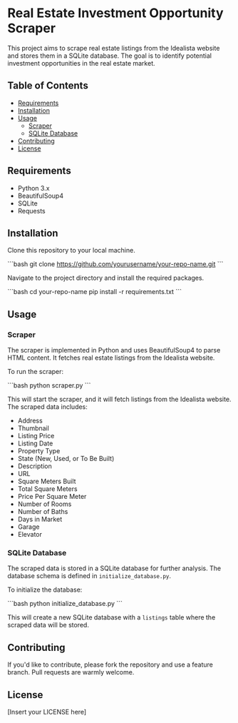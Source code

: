 # Real Estate Investment Opportunity Scraper

This project aims to scrape real estate listings from the Idealista website and stores them in a SQLite database. The goal is to identify potential investment opportunities in the real estate market.

## Table of Contents

- [Requirements](#requirements)
- [Installation](#installation)
- [Usage](#usage)
  - [Scraper](#scraper)
  - [SQLite Database](#sqlite-database)
- [Contributing](#contributing)
- [License](#license)

## Requirements

- Python 3.x
- BeautifulSoup4
- SQLite
- Requests

## Installation

Clone this repository to your local machine.

\`\`\`bash
git clone https://github.com/yourusername/your-repo-name.git
\`\`\`

Navigate to the project directory and install the required packages.

\`\`\`bash
cd your-repo-name
pip install -r requirements.txt
\`\`\`

## Usage

### Scraper

The scraper is implemented in Python and uses BeautifulSoup4 to parse HTML content. It fetches real estate listings from the Idealista website.

To run the scraper:

\`\`\`bash
python scraper.py
\`\`\`

This will start the scraper, and it will fetch listings from the Idealista website. The scraped data includes:

- Address
- Thumbnail
- Listing Price
- Listing Date
- Property Type
- State (New, Used, or To Be Built)
- Description
- URL
- Square Meters Built
- Total Square Meters
- Price Per Square Meter
- Number of Rooms
- Number of Baths
- Days in Market
- Garage
- Elevator

### SQLite Database

The scraped data is stored in a SQLite database for further analysis. The database schema is defined in `initialize_database.py`.

To initialize the database:

\`\`\`bash
python initialize_database.py
\`\`\`

This will create a new SQLite database with a `listings` table where the scraped data will be stored.

## Contributing

If you'd like to contribute, please fork the repository and use a feature branch. Pull requests are warmly welcome.

## License

[Insert your LICENSE here]
